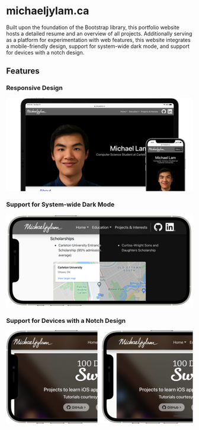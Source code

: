 # michaeljylam.ca
Built upon the foundation of the Bootstrap library, this portfolio website hosts a detailed resume and an overview of all projects. Additionally serving as a platform for experimentation with web features, this website integrates a mobile-friendly design, support for system-wide dark mode, and support for devices with a notch design.

## Features
### Responsive Design
![Responsive Design](images/readme/responsive-design.png)

### Support for System-wide Dark Mode
![Support for System-wide Dark Mode](images/readme/dark-mode-support.png)

### Support for Devices with a Notch Design
![Support for Devices with a Notch Design](images/readme/notch-support.png)
